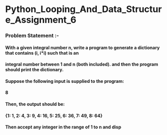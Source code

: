 # Python_Looping_And_Data_Structure_Assignment_6

### Problem Statement :- 

#### With a given integral number n, write a program to generate a dictionary that contains (i, i*i) such that is an
#### integral number between 1 and n (both included). and then the program should print the dictionary.

#### Suppose the following input is supplied to the program:
#### 8

#### Then, the output should be:
#### {1: 1, 2: 4, 3: 9, 4: 16, 5: 25, 6: 36, 7: 49, 8: 64}

#### Then accept any integer in the range of 1 to n and disp
